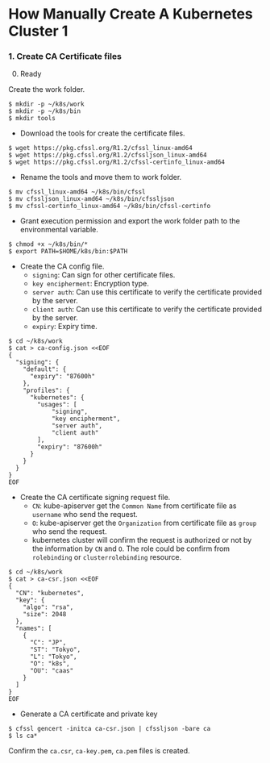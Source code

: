 # How Manually Create A Kubernetes Cluster 1

###  1. Create CA Certificate files

0. Ready 

Create the work folder.
```
$ mkdir -p ~/k8s/work
$ mkdir -p ~/k8s/bin
$ mkdir tools
```

+ Download the tools for create the certificate files.
```
$ wget https://pkg.cfssl.org/R1.2/cfssl_linux-amd64
$ wget https://pkg.cfssl.org/R1.2/cfssljson_linux-amd64
$ wget https://pkg.cfssl.org/R1.2/cfssl-certinfo_linux-amd64
```

+ Rename the tools and move them to work folder.
```
$ mv cfssl_linux-amd64 ~/k8s/bin/cfssl
$ mv cfssljson_linux-amd64 ~/k8s/bin/cfssljson
$ mv cfssl-certinfo_linux-amd64 ~/k8s/bin/cfssl-certinfo
```

+ Grant execution permission and export the work folder path to the environmental variable.
```
$ chmod +x ~/k8s/bin/*
$ export PATH=$HOME/k8s/bin:$PATH
```

+ Create the CA config file. 
    + `signing`: Can sign for other certificate files.
    + `key encipherment`: Encryption type.
    + `server auth`: Can use this certificate to verify the certificate provided by the server.
    + `client auth`: Can use this certificate to verify the certificate provided by the server.
    + `expiry`: Expiry time.
```
$ cd ~/k8s/work
$ cat > ca-config.json <<EOF
{
  "signing": {
    "default": {
      "expiry": "87600h"
    },
    "profiles": {
      "kubernetes": {
        "usages": [
            "signing",
            "key encipherment",
            "server auth",
            "client auth"
        ],
        "expiry": "87600h"
      }
    }
  }
}
EOF
```

+ Create the CA certificate signing request file.
    + `CN`: kube-apiserver get the `Common Name` from certificate file as `username` who send the request.
    + `O`: kube-apiserver get the `Organization` from certificate file as `group` who send the request.
    + kubernetes cluster will confirm the request is authorized or not by the information by `CN` and `O`. The role could be confirm from `rolebinding` or `clusterrolebinding` resource.
```
$ cd ~/k8s/work
$ cat > ca-csr.json <<EOF
{
  "CN": "kubernetes",
  "key": {
    "algo": "rsa",
    "size": 2048
  },
  "names": [
    {
      "C": "JP",
      "ST": "Tokyo",
      "L": "Tokyo",
      "O": "k8s",
      "OU": "caas"
    }
  ]
}
EOF
```

+ Generate a CA certificate and private key
```
$ cfssl gencert -initca ca-csr.json | cfssljson -bare ca
$ ls ca*
```
Confirm the `ca.csr`, `ca-key.pem`, `ca.pem` files is created.
